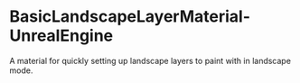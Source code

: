 # BasicLandscapeLayerMaterial-UnrealEngine
A material for quickly setting up landscape layers to paint with in landscape mode.

